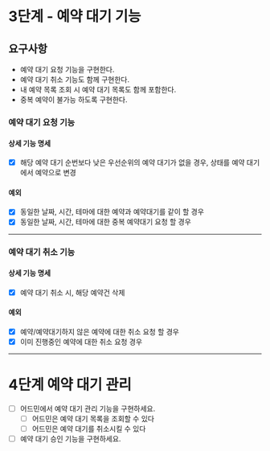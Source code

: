# 3단계 - 예약 대기 기능

## 요구사항

+ 예약 대기 요청 기능을 구현한다.
+ 예약 대기 취소 기능도 함께 구현한다.
+ 내 예약 목록 조회 시 예약 대기 목록도 함께 포함한다.
+ 중복 예약이 불가능 하도록 구현한다.

### 예약 대기 요청 기능

#### 상세 기능 명세

- [x] 해당 예약 대기 순번보다 낮은 우선순위의 예약 대기가 없을 경우, 상태를 예약 대기에서 예약으로 변경

#### 예외

- [x] 동일한 날짜, 시간, 테마에 대한 예약과 예약대기를 같이 할 경우
- [x] 동일한 날짜, 시간, 테마에 대한 중복 예약대기 요청 할 경우

---

### 예약 대기 취소 기능

#### 상세 기능 명세

- [x] 예약 대기 취소 시, 해당 예약건 삭제

#### 예외

- [x] 예약/예약대기하지 않은 예약에 대한 취소 요청 할 경우
- [x] 이미 진행중인 예약에 대한 취소 요청 경우

--- 

# 4단계 예약 대기 관리

- [ ] 어드민에서 예약 대기 관리 기능을 구현하세요.
    - [ ] 어드민은 예약 대기 목록을 조회할 수 있다
    - [ ] 어드민은 예약 대기를 취소시킬 수 있다
- [ ] 예약 대기 승인 기능을 구현하세요.
